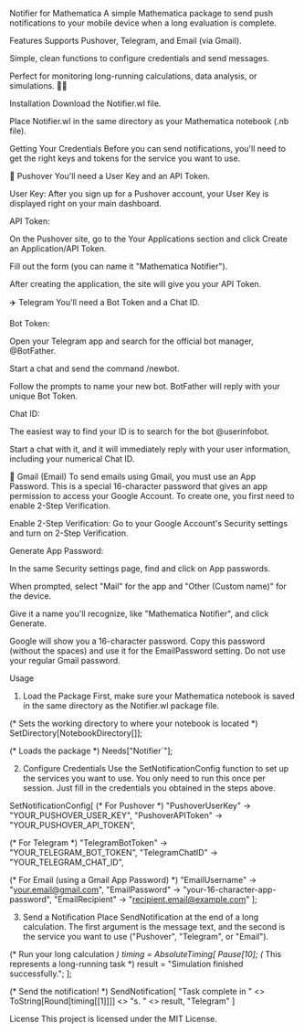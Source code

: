 Notifier for Mathematica
A simple Mathematica package to send push notifications to your mobile device when a long evaluation is complete.

Features
Supports Pushover, Telegram, and Email (via Gmail).

Simple, clean functions to configure credentials and send messages.

Perfect for monitoring long-running calculations, data analysis, or simulations. 🧑‍🔬

Installation
Download the Notifier.wl file.

Place Notifier.wl in the same directory as your Mathematica notebook (.nb file).

Getting Your Credentials
Before you can send notifications, you'll need to get the right keys and tokens for the service you want to use.

🔔 Pushover
You'll need a User Key and an API Token.

User Key: After you sign up for a Pushover account, your User Key is displayed right on your main dashboard.

API Token:

On the Pushover site, go to the Your Applications section and click Create an Application/API Token.

Fill out the form (you can name it "Mathematica Notifier").

After creating the application, the site will give you your API Token.

✈️ Telegram
You'll need a Bot Token and a Chat ID.

Bot Token:

Open your Telegram app and search for the official bot manager, @BotFather.

Start a chat and send the command /newbot.

Follow the prompts to name your new bot. BotFather will reply with your unique Bot Token.

Chat ID:

The easiest way to find your ID is to search for the bot @userinfobot.

Start a chat with it, and it will immediately reply with your user information, including your numerical Chat ID.

📧 Gmail (Email)
To send emails using Gmail, you must use an App Password. This is a special 16-character password that gives an app permission to access your Google Account. To create one, you first need to enable 2-Step Verification.

Enable 2-Step Verification: Go to your Google Account's Security settings and turn on 2-Step Verification.

Generate App Password:

In the same Security settings page, find and click on App passwords.

When prompted, select "Mail" for the app and "Other (Custom name)" for the device.

Give it a name you'll recognize, like "Mathematica Notifier", and click Generate.

Google will show you a 16-character password. Copy this password (without the spaces) and use it for the EmailPassword setting. Do not use your regular Gmail password.

Usage
1. Load the Package
First, make sure your Mathematica notebook is saved in the same directory as the Notifier.wl package file.

(* Sets the working directory to where your notebook is located *)
SetDirectory[NotebookDirectory[]];

(* Loads the package *)
Needs["Notifier`"];

2. Configure Credentials
Use the SetNotificationConfig function to set up the services you want to use. You only need to run this once per session. Just fill in the credentials you obtained in the steps above.

SetNotificationConfig[
  (* For Pushover *)
  "PushoverUserKey" -> "YOUR_PUSHOVER_USER_KEY",
  "PushoverAPIToken" -> "YOUR_PUSHOVER_API_TOKEN",

  (* For Telegram *)
  "TelegramBotToken" -> "YOUR_TELEGRAM_BOT_TOKEN",
  "TelegramChatID" -> "YOUR_TELEGRAM_CHAT_ID",

  (* For Email (using a Gmail App Password) *)
  "EmailUsername" -> "your.email@gmail.com",
  "EmailPassword" -> "your-16-character-app-password",
  "EmailRecipient" -> "recipient.email@example.com"
];

3. Send a Notification
Place SendNotification at the end of a long calculation. The first argument is the message text, and the second is the service you want to use ("Pushover", "Telegram", or "Email").

(* Run your long calculation *)
timing = AbsoluteTiming[
    Pause[10]; (* This represents a long-running task *)
    result = "Simulation finished successfully.";
];

(* Send the notification! *)
SendNotification[
  "Task complete in " <> ToString[Round[timing[[1]]]] <> "s. " <> result, 
  "Telegram"
]

License
This project is licensed under the MIT License.
